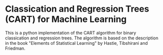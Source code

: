 # Classication and Regression Trees (CART) for Machine Learning

This is a python implementation of the CART algorithm for binary classication and regression trees. The algorithm is based on the description in the book "Elements of Statistical Learning" by Hastie, Tibshirani and Friedman.

